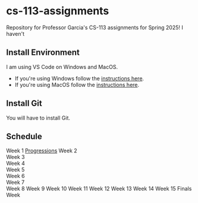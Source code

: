 # cs-113-assignments
Repository for Professor Garcia's CS-113 assignments for Spring 2025! I haven't 

## Install Environment
I am using VS Code on Windows and MacOS.

- If you're using Windows follow the [instructions here](https://code.visualstudio.com/docs/cpp/config-msvc).
- If you're using MacOS follow the [instructions here](https://code.visualstudio.com/docs/cpp/config-clang-mac).

## Install Git
You will have to install Git.

## Schedule
Week 1 [Progressions](Progressions)
Week 2  
Week 3  
Week 4  
Week 5  
Week 6  
Week 7  
Week 8
Week 9
Week 10
Week 11
Week 12
Week 13
Week 14
Week 15
Finals Week
